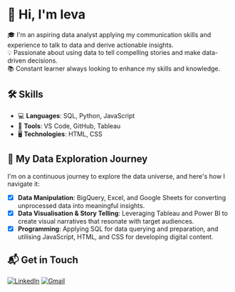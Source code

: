 # 👋 Hi, I'm Ieva

🎓 I'm an aspiring data analyst applying my communication skills and experience to talk to data and derive actionable insights.  
💡 Passionate about using data to tell compelling stories and make data-driven decisions.  
📚 Constant learner always looking to enhance my skills and knowledge.

## 🛠️ Skills
- 💻 **Languages**: SQL, Python, JavaScript
- 🧰 **Tools**: VS Code, GitHub, Tableau
- 🖥️ **Technologies**: HTML, CSS

## 🌟 My Data Exploration Journey
I'm on a continuous journey to explore the data universe, and here's how I navigate it:
- [x] **Data Manipulation**: BigQuery, Excel, and Google Sheets for converting unprocessed data into meaningful insights.
- [x] **Data Visualisation & Story Telling**: Leveraging Tableau and Power BI to create visual narratives that resonate with target audiences.
- [x] **Programming**: Applying SQL for data querying and preparation, and utilising JavaScript, HTML, and CSS for developing digital content.

## 📬 Get in Touch
[![LinkedIn](https://img.shields.io/badge/LinkedIn-0077B5?style=for-the-badge&logo=linkedin&logoColor=white)](https://www.linkedin.com/in/ieva-kosaite)
[![Gmail](https://img.shields.io/badge/Gmail-D14836?style=for-the-badge&logo=gmail&logoColor=white)](mailto:ieva@gmail.com)



